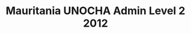 ---
title: Mauritania UNOCHA Admin Level 2 2012
categories: 
    - data
geography: mauritania
partner: unocha
cat: logistics
year: 2012
layer: ocha-cod.mauritania-admin2-2012
api:
embed:
source: UNOCHA
license: Public Domain
updated: 3/28/2012
description: This layer depicts the second level administrative borders for Mauritania. Data obtained from the [UN Office for the Coordination of Humanitarian Affairs (UN OCHA)](http://www.unocha.org/)
downloads:
    - type: shapefile
      link: http://dl.dropbox.com/u/72717685/ocha-mauritania-admin2.zip
    - type: sqlite
      link: http://dl.dropbox.com/u/72717685/ocha-mauritania-admin2.sqlite.zip
---